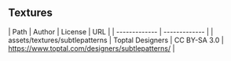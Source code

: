 ## Textures
| Path  | Author | License | URL |
| ------------- | ------------- |
| assets/textures/subtlepatterns  | Toptal Designers | CC BY-SA 3.0  | https://www.toptal.com/designers/subtlepatterns/ |